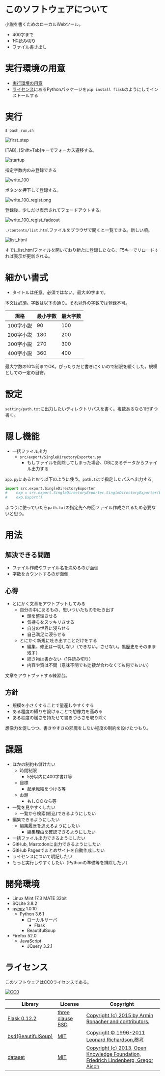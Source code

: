 ﻿# このソフトウェアについて

小説を書くためのローカルWebツール。

* 400字まで
* 1件読み切り
* ファイル書き出し

# 実行環境の用意

* [実行環境の用意](https://github.com/pylangstudy/201705/blob/master/27/Python%E5%AD%A6%E7%BF%92%E7%92%B0%E5%A2%83%E3%82%92%E7%94%A8%E6%84%8F%E3%81%99%E3%82%8B.md)
* [ライセンス](#ライセンス)にあるPythonパッケージを`pip install flask`のようにしてインストールする

# 実行

```sh
$ bash run.sh
```

![first_step](firststep.gif)

[TAB], [Shift+Tab]キーでフォーカス遷移する。

![startup](startup.png)

指定字数内のみ登録できる

![write_100](write_100.png)

ボタンを押下して登録する。

![write_100_regist.png](write_100_regist.png)

登録後、少しだけ表示されてフェードアウトする。

![write_100_regist_fadeout](write_100_regist_fadeout.png)

`./contents/list.html`ファイルをブラウザで開くと一覧できる。新しい順。

![list_html](list_html.png)

すでにlist.htmlファイルを開いており新たに登録したなら、F5キーでリロードすれば表示が更新される。

# 細かい書式

* タイトルは任意。必須ではない。最大40字まで。

本文は必須。字数は以下の通り。それ以外の字数では登録不可。

規格|最小字数|最大字数|
----|--------|--------|
100字小説|90|100|
200字小説|180|200|
300字小説|270|300|
400字小説|360|400|

最大字数の10%前までOK。ぴったりだと書きにくいので制限を緩くした。規模としての一定の目安。

# 設定

`setting/path.txt`に出力したいディレクトリパスを書く。複数あるなら1行ずつ書く。

# 隠し機能

* 一括ファイル出力
    * `src/export/SingleDirectoryExporter.py`
        * もしファイルを削除してしまった場合、DBにあるデータからファイル出力する

`app.py`にあるとおり以下のように使う。`path.txt`で指定したパスへ出力する。
```python
import src.export.SingleDirectoryExporter
#    exp = src.export.SingleDirectoryExporter.SingleDirectoryExporter(base_path=__base_path)
#    exp.Export()
```

ふつうに使っていたら`path.txt`の指定先へ毎回ファイル作成されるため必要ないと思う。

# 用法

## 解決できる問題

* ファイル作成やファイル名を決めるのが面倒
* 字数をカウントするのが面倒

## 心得

* とにかく文章をアウトプットしてみる
    * 自分の中にあるもの、思いついたものを吐き出す
        * 頭を整理させる
        * 気持ちをスッキリさせる
        * 自分の世界に浸らせる
        * 自己満足に浸らせる
    * とにかく新規に吐き出すことだけをする
        * 編集、修正は一切しない（できない。させない。黒歴史をそのまま残す）
        * 続き物は書かない（1件読み切り）
        * 内容や質は不問（意味不明でも辻褄が合わなくても何でもいい）

文章をアウトプットする練習台。

## 方針

* 規模を小さくすることで量産しやすくする
* ある程度の縛りを設けることで想像力を高める
* ある程度の緩さを持たせて書きづらさを取り除く

想像力を促しつつ、書きやすさの邪魔をしない程度の制約を設けたつもり。

# 課題

* ほかの制約も儲けたい
    * 時間制限
        * 5分以内に400字書け等
    * 目標
        * 起承転結をつけろ等
    * お題
        * もし○○なら等
* 一覧を見やすくしたい
    * 一覧から検索(絞込)できるようにしたい
* 編集できるようにしたい
    * 編集履歴を追えるようにしたい
        * 編集理由を確認できるようにしたい
* 一括ファイル出力できるようにしたい
* GitHub, Mastodonに出力できるようにしたい
* GitHub Pagesでまとめサイトを自動作成したい
* ライセンスについて明記したい
* もっと実行しやすくしたい（Pythonの準備等を排除したい）

# 開発環境

* Linux Mint 17.3 MATE 32bit
* SQLite 3.8.2
* [pyenv](https://github.com/pylangstudy/201705/blob/master/27/Python%E5%AD%A6%E7%BF%92%E7%92%B0%E5%A2%83%E3%82%92%E7%94%A8%E6%84%8F%E3%81%99%E3%82%8B.md) 1.0.10
    * Python 3.6.1
        * ローカルサーバ
            * Flask
        * BeautifulSoup
* Firefox 52.0
    * JavaScript
        * JQuery 3.2.1

# ライセンス

このソフトウェアはCC0ライセンスである。

[![CC0](http://i.creativecommons.org/p/zero/1.0/88x31.png "CC0")](http://creativecommons.org/publicdomain/zero/1.0/deed.ja)

Library|License|Copyright
-------|-------|---------
[Flask 0.12.2](http://flask.pocoo.org/)|[three clause BSD](http://flask.pocoo.org/docs/0.12/license/#flask-license)|[Copyright (c) 2015 by Armin Ronacher and contributors.](http://flask.pocoo.org/docs/0.12/license/)
[bs4(BeautifulSoup)](https://www.crummy.com/software/BeautifulSoup/bs4/doc/)|[MIT](https://opensource.org/licenses/MIT)|[Copyright © 1996-2011 Leonard Richardson](https://pypi.python.org/pypi/beautifulsoup4),[参考](http://tdoc.info/beautifulsoup/)
[dataset](https://dataset.readthedocs.io/en/latest/)|[MIT](https://opensource.org/licenses/MIT)|[Copyright (c) 2013, Open Knowledge Foundation, Friedrich Lindenberg, Gregor Aisch](https://github.com/pudo/dataset/blob/master/LICENSE.txt)

